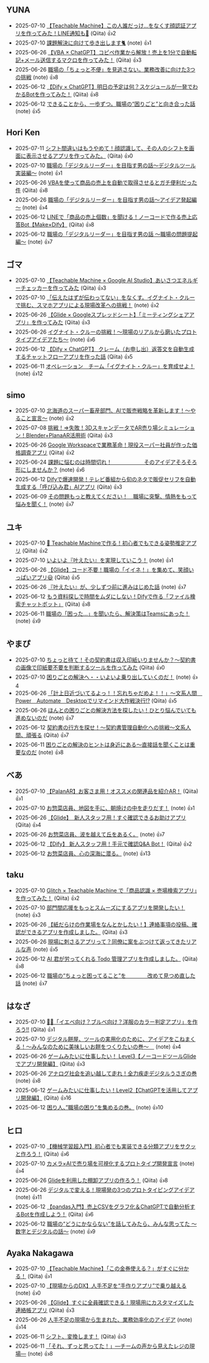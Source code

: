 ## YUNA
- 2025-07-10 [【Teachable Machine】この人誰だっけ…をなくす顔認証アプリを作ってみた！LINE通知も🔔](https://qiita.com/yuuuna04/items/c5a0b65044c10d4e076d) (Qiita) 👍2
- 2025-07-10 [課題解決に向けて歩き出します🐈](https://note.com/lucky_toad2964/n/n6f21a06b059e) (note) 👍1
- 2025-06-26 [【VBA × ChatGPT】コピペ作業から解放！売上を1分で自動転記+メール送信するマクロを作ってみた！](https://qiita.com/yuuuna04/items/0c8373756e18ec1b2d7f) (Qiita) 👍3
- 2025-06-26 [職場の「ちょっと不便」を見逃さない。業務改善に向けた3つの挑戦](https://note.com/lucky_toad2964/n/n24a31079ec1e) (note) 👍8
- 2025-06-12 [【Dify × ChatGPT】明日の予定は何？スケジュールが一発でわかるBotを作ってみた！](https://qiita.com/yuuuna04/items/b5344f970aadeda4f75d) (Qiita) 👍8
- 2025-06-12 [できることから、一歩ずつ。職場の“困りごと”と向き合った話](https://note.com/lucky_toad2964/n/n266552cab708) (note) 👍5

## Hori Ken
- 2025-07-11 [シフト間違いはもうやめて！顔認識して、その人のシフトを画面に表示させるアプリを作ってみた。](https://qiita.com/horigome2245/items/170687afbe25abdeea11) (Qiita) 👍0
- 2025-07-10 [職場の「デジタルリーダー」を目指す男の話～デジタルツール実装編～](https://note.com/horigome2245/n/n7559b9e56c28) (note) 👍1
- 2025-06-26 [VBAを使って商品の売上を自動で取得させるとガチ便利だった件](https://qiita.com/horigome2245/items/86781d7f933c4ae644f6) (Qiita) 👍8
- 2025-06-26 [職場の「デジタルリーダー」を目指す男の話～アイデア発起編～](https://note.com/horigome2245/n/nc4d113219924) (note) 👍4
- 2025-06-12 [LINEで「商品の売上個数」を聞ける！ノーコードで作る売上応答Bot【Make×Dify】](https://qiita.com/horigome2245/items/4b8f5e7ab3534ca9697c) (Qiita) 👍8
- 2025-06-12 [職場の「デジタルリーダー」を目指す男の話 ～職場の問題提起編～](https://note.com/horigome2245/n/n08ca48764455) (note) 👍7

## ゴマ
- 2025-07-10 [【Teachable Machine × Google AI Studio】あいさつエネルギーチェッカーを作ってみた](https://qiita.com/goma-create/items/60f7a8066fc18cedf00f) (Qiita) 👍3
- 2025-07-10 [「伝えたはずが伝わってない」をなくす。イグナイト・クルーで挑む、スマホアプリによる現場改革への挑戦！](https://note.com/goma_create/n/n2e7337c0a7a2) (note) 👍2
- 2025-06-26 [【Glide × Googleスプレッドシート】「ミーティングシェアアプリ」を作ってみた](https://qiita.com/goma-create/items/91cf67297e8793980cbd) (Qiita) 👍3
- 2025-06-26 [イグナイト・クルーの挑戦！～現場のリアルから磨いたプロトタイプアイデアたち～](https://note.com/goma_create/n/nf9abada00028) (note) 👍6
- 2025-06-12 [【Dify × ChatGPT】 クレーム（お申し出）返答文を自動生成するチャットフローアプリを作った話](https://qiita.com/goma-create/items/00bd2d7c3959afefd4a8) (Qiita) 👍5
- 2025-06-11 [オペレーション　チーム「イグナイト・クルー」を育成せよ！](https://note.com/goma_create/n/n741a0f02e11f) (note) 👍12

## simo
- 2025-07-10 [北海道のスーパー畜産部門、AIで販売戦略を革新します！〜やること宣言〜](https://note.com/simo_note/n/nc15cd4d458b2) (note) 👍2
- 2025-07-08 [挑戦！⇒失敗！3DスキャンデータでAR売り場シミュレーション！Blender+PlanaAR活用術](https://qiita.com/siomiso66/items/6eaf68d99ce12526c961) (Qiita) 👍3
- 2025-06-26 [Google Workspaceで業務革命！現役スーパー社員が作った価格調査アプリ](https://qiita.com/siomiso66/items/63c133b731fb4fe24f54) (Qiita) 👍2
- 2025-06-24 [課題に悩むのは時間切れ！　　　　　　そのアイデアそろそろ形にしませんか？](https://note.com/simo_note/n/n31904233b02c) (note) 👍6
- 2025-06-12 [Difyで爆速開発！テレビ番組から旬のネタで販促セリフを自動生成する「呼び込み君」AIアプリ](https://qiita.com/siomiso66/items/fbd55a725ebe6401f3dd) (Qiita) 👍3
- 2025-06-09 [その問題もっと教えてください！　職場に突撃、情熱をもって悩みを聞く！](https://note.com/simo_note/n/n47fb33fd7c60) (note) 👍7

## ユキ
- 2025-07-10 [🧍 Teachable Machineで作る！初心者でもできる姿勢推定アプリ](https://qiita.com/ami2003-1-8yu/items/a5556c5d06b7c0ed7665) (Qiita) 👍2
- 2025-07-10 [いよいよ『叶えたい』を実現していこう！](https://note.com/yamanayukie/n/n7cd067962fb7) (note) 👍1
- 2025-06-26 [【Glide】コード不要！職場の「イイネ！」を集めて、笑顔いっぱいアプリ😃](https://qiita.com/ami2003-1-8yu/items/e81a8f6becebd47af3ca) (Qiita) 👍5
- 2025-06-26 [『叶えたい』が、少しずつ前に進みはじめた話](https://note.com/yamanayukie/n/n029e4bc335b6) (note) 👍7
- 2025-06-12 [もう資料探しで時間をムダにしない！Difyで作る「ファイル検索チャットボット」](https://qiita.com/ami2003-1-8yu/items/32ef6f4816a4735afd62) (Qiita) 👍8
- 2025-06-11 [職場の「困った…」を聞いたら、解決策はTeamsにあった！](https://note.com/yamanayukie/n/ne1e3fc23c1ff) (note) 👍9

## やまぴ
- 2025-07-10 [ちょっと待て！その契約書は収入印紙いりませんか？～契約書の画像で印紙要不要を判断するツールを作ってみた](https://qiita.com/fyuatan64/items/7ab2814b1d9399166443) (Qiita) 👍0
- 2025-07-10 [困りごとの解決へ・・いよいよ乗り出していくのだ！](https://note.com/norikun53/n/necca0106d694) (note) 👍4
- 2025-06-26 [「計上日近づいてるよっ！！忘れちゃだめよ！！」～文系人間　Power　Automate　Desktopでリマインド大作戦決行⁉](https://qiita.com/fyuatan64/items/362337cf75eb233cf979) (Qiita) 👍5
- 2025-06-26 [ほんとの困りごとの解決方法を探したい！ひとり悩んでいても進めないのだ](https://note.com/norikun53/n/nafbb35ab6b7c) (note) 👍7
- 2025-06-12 [契約書の行方を探せ！～契約書管理自動化への挑戦～文系人間、頑張る](https://qiita.com/fyuatan64/items/70cde67275582c75a4b9) (Qiita) 👍7
- 2025-06-11 [困りごとの解決のヒントは身近にある～直接話を聞くことは重要なのだ](https://note.com/norikun53/n/n3a7dab723e92) (note) 👍8

## べあ
- 2025-07-10 [【PalanAR】お客さま用！オススメの関連品を紹介AR！](https://qiita.com/sakura330/items/f6986744730ee84e01f2) (Qiita) 👍1
- 2025-07-10 [お惣菜店員、地図を手に、朝焼けの中を走りだす！](https://note.com/mute_parrot7294/n/n0dca302cfc59) (note) 👍1
- 2025-06-26 [【Glide】　新人スタッフ用！すぐ確認できるお助けアプリ](https://qiita.com/sakura330/items/e8e3563435c0b97b8505) (Qiita) 👍4
- 2025-06-26 [お惣菜店員、波を越えて丘をあるく。](https://note.com/mute_parrot7294/n/n003cb13bbeaf) (note) 👍7
- 2025-06-12 [【Dify】 新人スタッフ用！手元で確認Q&A Bot！](https://qiita.com/sakura330/items/fed69f0ebb1e52ce73bc) (Qiita) 👍2
- 2025-06-12 [お惣菜店員、心の深海に潜る。](https://note.com/mute_parrot7294/n/n571c5dc292df) (note) 👍13

## taku
- 2025-07-10 [Glitch × Teachable Machine で「商品認識 × 売場検索アプリ」を作ってみた！](https://qiita.com/07191970t/items/1c47984833011626bdf8) (Qiita) 👍2
- 2025-07-10 [部門間応援をもっとスムーズにするアプリを開発したい！](https://note.com/tktk197197/n/n98910e460f14) (note) 👍3
- 2025-06-26 [【紙だらけの作業場をなんとかしたい！】連絡事項の投稿、確認ができるアプリを作成しました。](https://qiita.com/07191970t/items/b63b13e14514e6d6e7e7) (Qiita) 👍3
- 2025-06-26 [現場に刺さるアプリって？同僚に案をぶつけて返ってきたリアルな声](https://note.com/tktk197197/n/n7bd337b3d476) (note) 👍5
- 2025-06-12 [AI 君が労ってくれる Todo 管理アプリを作成しました。](https://qiita.com/07191970t/items/7634b8d64875a56cd37a) (Qiita) 👍8
- 2025-06-12 [職場の“ちょっと困ってること”を　　　　改めて見つめ直した話](https://note.com/tktk197197/n/n86517cefdbc4) (note) 👍7

## はなざ
- 2025-07-10 [💛💙「イエベ向け？ブルベ向け？洋服のカラー判定アプリ」を作ろう!!](https://qiita.com/hana100000/items/e105d13d6427c77b7553) (Qiita) 👍1
- 2025-07-10 [デジタル餅屋、ツールの実用化のために、アイデアをこねまくる！～みんなのために美味しいお餅をつくりたいの巻～　](https://note.com/hana100000/n/nec286bbbdf50) (note) 👍4
- 2025-06-26 [ゲームみたいに仕事したい！ Level3【ノーコードツールGlideでアプリ開発編】](https://qiita.com/hana100000/items/85c48527e429a605b4aa) (Qiita) 👍3
- 2025-06-26 [アナログ社会を追い越して走れ！全力疾走デジタルうさぎの巻](https://note.com/hana100000/n/n0fa72dae58cd) (note) 👍8
- 2025-06-12 [ゲームみたいに仕事したい！Level2【ChatGPTを活用してアプリ開発編】](https://qiita.com/hana100000/items/4c942686cb076612e01a) (Qiita) 👍16
- 2025-06-12 [困り人、”職場の困り”を集めるの巻。](https://note.com/hana100000/n/n40829e978d2f) (note) 👍10

## ヒロ
- 2025-07-10 [【機械学習超入門】初心者でも実装できる分類アプリをサクッと作ろう！](https://qiita.com/hiromu2001/items/f4923450f653707ed1fd) (Qiita) 👍6
- 2025-07-10 [カメラ×AIで売り場を可視化するプロトタイプ開発宣言](https://note.com/glossy_sage1736/n/nfd5cfc8f5fcd) (note) 👍4
- 2025-06-26 [Glideを利用した棚卸アプリの作ろう！](https://qiita.com/hiromu2001/items/feb638b70fe0f7094037) (Qiita) 👍8
- 2025-06-26 [デジタルで変える！現場発の3つのプロトタイピングアイデア](https://note.com/glossy_sage1736/n/n97ba252533f9) (note) 👍11
- 2025-06-12 [【pandas入門】売上CSVをグラフ化＆ChatGPTで自動分析するBotを作成しよう！](https://qiita.com/hiromu2001/items/f68f612d415cedb6636a) (Qiita) 👍6
- 2025-06-12 [職場の“どうにかならない”を話してみたら、みんな思ってた ～数字とデジタルの話～](https://note.com/glossy_sage1736/n/ne4e6cce85f76) (note) 👍9

## Ayaka Nakagawa
- 2025-07-10 [【Teachable Machine】「この金券使える？」がすぐに分かる！](https://qiita.com/Nakagawa11210/items/653f3fb786a200472358) (Qiita) 👍1
- 2025-07-10 [【現場からのDX】人手不足を“手作りアプリ”で乗り越える](https://note.com/deft_coyote8132/n/n3672d30a654d) (note) 👍0
- 2025-06-26 [【Glide】すぐに全員確認できる！現場用にカスタマイズした連絡帳アプリ](https://qiita.com/Nakagawa11210/items/96fae26f3ae1723da501) (Qiita) 👍3
- 2025-06-26 [人手不足の現場から生まれた、業務効率化のアイデア](https://note.com/deft_coyote8132/n/n7ffc7fe2d964) (note) 👍14
- 2025-06-11 [シフト、変換します！](https://qiita.com/Nakagawa11210/items/53c3f600a87d99fb1193) (Qiita) 👍3
- 2025-06-11 [「それ、ずっと思ってた！」―チームの声から見えたレジの現場—](https://note.com/deft_coyote8132/n/n98c928be29a1) (note) 👍8